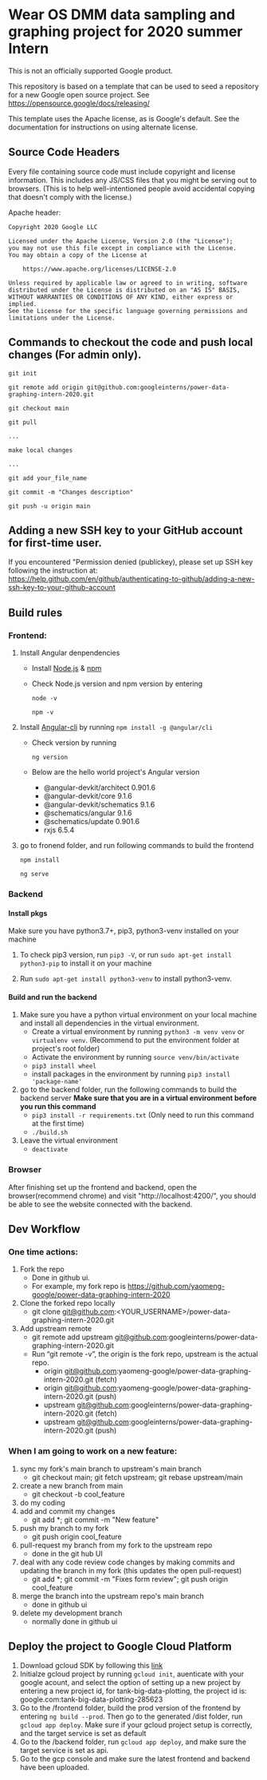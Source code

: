 # Wear OS DMM data sampling and graphing project for 2020 summer Intern

This is not an officially supported Google product.

This repository is based on a template that can be used to seed a repository for a
new Google open source project. See https://opensource.google/docs/releasing/

This template uses the Apache license, as is Google's default.  See the
documentation for instructions on using alternate license.
## Source Code Headers

Every file containing source code must include copyright and license
information. This includes any JS/CSS files that you might be serving out to
browsers. (This is to help well-intentioned people avoid accidental copying that
doesn't comply with the license.)

Apache header:

    Copyright 2020 Google LLC

    Licensed under the Apache License, Version 2.0 (the "License");
    you may not use this file except in compliance with the License.
    You may obtain a copy of the License at

        https://www.apache.org/licenses/LICENSE-2.0

    Unless required by applicable law or agreed to in writing, software
    distributed under the License is distributed on an "AS IS" BASIS,
    WITHOUT WARRANTIES OR CONDITIONS OF ANY KIND, either express or implied.
    See the License for the specific language governing permissions and
    limitations under the License.

## Commands to checkout the code and push local changes (For admin only).
    git init

    git remote add origin git@github.com:googleinterns/power-data-graphing-intern-2020.git

    git checkout main

    git pull

    ...

    make local changes

    ...

    git add your_file_name

    git commit -m "Changes description"

    git push -u origin main

## Adding a new SSH key to your GitHub account for first-time user.

If you encountered "Permission denied (publickey), please set up SSH key following the instruction at:
https://help.github.com/en/github/authenticating-to-github/adding-a-new-ssh-key-to-your-github-account

## Build rules
### Frontend:
1. Install Angular denpendencies
    * Install [Node.js](https://nodejs.org/en/download/) & [npm](https://www.npmjs.com/get-npm)
    * Check Node.js version and npm version by entering

      `node -v`

      `npm -v`
2. Install [Angular-cli](https://cli.angular.io/) by running `npm install -g @angular/cli`
    * Check version by running
    
      `ng version`
    * Below are the hello world project's Angular version
        * @angular-devkit/architect    0.901.6
        * @angular-devkit/core         9.1.6
        * @angular-devkit/schematics   9.1.6
        * @schematics/angular          9.1.6
        * @schematics/update           0.901.6
        * rxjs                         6.5.4

3. go to fronend folder, and run following commands to build the frontend

    `npm install`

    `ng serve`

### Backend

#### Install pkgs

Make sure you have python3.7+, pip3, python3-venv installed on your machine

1. To check pip3 version, run `pip3 -V`, or run `sudo apt-get install python3-pip` to install it on your machine

2. Run `sudo apt-get install python3-venv` to install python3-venv.

#### Build and run the backend
1. Make sure you have a python virtual environment on your local machine and install all dependencies in the virtual environment.
    * Create a virtual environment by running `python3 -m venv venv` or `virtualenv venv`. (Recommend to put the environment folder at project's root folder)
    * Activate the environment by running `source venv/bin/activate`
    * `pip3 install wheel`
    * install packages in the environment by running `pip3 install 'package-name'`
2. go to the backend folder, run the following commands to build the backend server **Make sure that you are in a virtual environment before you run this command**
    * `pip3 install -r requirements.txt` (Only need to run this command at the first time)
    * `./build.sh`
3. Leave the virtual environment
    * `deactivate`

### Browser
After finishing set up the frontend and backend, open the browser(recommend chrome) and visit "http://localhost:4200/", you should be able to see the website connected with the backend.


## Dev Workflow

### One time actions:
1. Fork the repo
    * Done in github ui.
    * For example, my fork repo is https://github.com/yaomeng-google/power-data-graphing-intern-2020
2. Clone the forked repo locally
    * git clone git@github.com:<YOUR_USERNAME>/power-data-graphing-intern-2020.git
3. Add upstream remote
    * git remote add upstream git@github.com:googleinterns/power-data-graphing-intern-2020.git
    * Run “git remote -v”, the origin is the fork repo, upstream is the actual repo.
         * origin	git@github.com:yaomeng-google/power-data-graphing-intern-2020.git (fetch)
         * origin	git@github.com:yaomeng-google/power-data-graphing-intern-2020.git (push)
         * upstream	git@github.com:googleinterns/power-data-graphing-intern-2020.git (fetch)
         * upstream	git@github.com:googleinterns/power-data-graphing-intern-2020.git (push)

### When I am going to work on a new feature:
1. sync my fork's main branch to upstream's main branch
    * git checkout main; git fetch upstream; git rebase upstream/main
2. create a new branch from main
    * git checkout -b cool_feature
3. do my coding
4. add and commit my changes
    * git add *; git commit -m "New feature"
5. push my branch to my fork
    * git push origin cool_feature
6. pull-request my branch from my fork to the upstream repo
    * done in the git hub UI
7. deal with any code review code changes by making commits and updating the branch in my fork (this updates the open pull-request)
    * git add *; git commit -m "Fixes form review"; git push origin cool_feature
8. merge the branch into the upstream repo's main branch
    * done in github ui
9. delete my development branch
    * normally done in github ui


## Deploy the project to Google Cloud Platform
1. Download gcloud SDK by following this [link](https://cloud.google.com/sdk/install)
2. Initialze gcloud project by running `gcloud init`, auenticate with your google acount, and select the option of setting up a new project by entering a new project id, for tank-big-data-plotting, the project id is: google.com:tank-big-data-plotting-285623
3. Go to the /frontend folder, build the prod version of the frontend by entering `ng build --prod`. Then go to the generated /dist folder, run `gcloud app deploy`. Make sure if your gcloud project setup is correctly, and the target service is set as default
4. Go to the /backend folder, run `gcloud app deploy`, and make sure the target service is set as api.
5. Go to the gcp console and make sure the latest frontend and backend have been uploaded.

